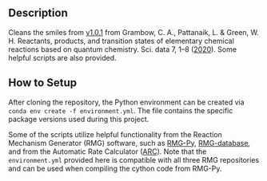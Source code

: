 ## Description

Cleans the smiles from [v1.0.1](https://zenodo.org/record/3715478#.YFfpSB0pDUI) from Grambow, C. A., Pattanaik, L. & Green, W. H. Reactants, products, and transition states of elementary chemical reactions based on quantum chemistry. Sci. data 7, 1–8 ([2020](https://www.nature.com/articles/s41597-020-0460-4)).  Some helpful scripts are also provided.

## How to Setup
After cloning the repository, the Python environment can be created via `conda env create -f environment.yml`. 
The file contains the specific package versions used during this project.

Some of the scripts utilize helpful functionality from the Reaction Mechanism Generator (RMG) software, such as [RMG-Py](https://github.com/ReactionMechanismGenerator/RMG-Py), [RMG-database](https://github.com/ReactionMechanismGenerator/RMG-database), and from the Automatic Rate Calculator ([ARC](https://github.com/ReactionMechanismGenerator/ARC)). 
Note that the `environment.yml` provided here is compatible with all three RMG repositories and can be used when compiling the cython code from RMG-Py.
